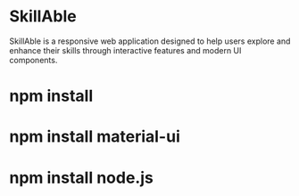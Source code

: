 # SkillAble

SkillAble is a responsive web application designed to help users explore and enhance their skills through interactive features and modern UI components.



# npm install
# npm install material-ui
# npm install node.js 
